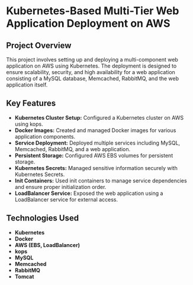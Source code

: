 # Kubernetes-Based Multi-Tier Web Application Deployment on AWS

## Project Overview

This project involves setting up and deploying a multi-component web application on AWS using Kubernetes. The deployment is designed to ensure scalability, security, and high availability for a web application consisting of a MySQL database, Memcached, RabbitMQ, and the web application itself.

## Key Features

- **Kubernetes Cluster Setup:** Configured a Kubernetes cluster on AWS using kops.
- **Docker Images:** Created and managed Docker images for various application components.
- **Service Deployment:** Deployed multiple services including MySQL, Memcached, RabbitMQ, and a web application.
- **Persistent Storage:** Configured AWS EBS volumes for persistent storage.
- **Kubernetes Secrets:** Managed sensitive information securely with Kubernetes Secrets.
- **Init Containers:** Used init containers to manage service dependencies and ensure proper initialization order.
- **LoadBalancer Service:** Exposed the web application using a LoadBalancer service for external access.

## Technologies Used

- **Kubernetes**
- **Docker**
- **AWS (EBS, LoadBalancer)**
- **kops**
- **MySQL**
- **Memcached**
- **RabbitMQ**
- **Tomcat**
